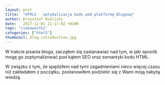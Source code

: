 ```yaml
---
layout: post
title:  "HTML5 - optymalizacja kodu pod platformę Blogową"
author: Krzysztof Wielicki
date:   2017-12-01 21:17:02 +0100
tags: "ciekawostki"
categories: ["html5"]
thumbnail: blog-introduction.jpg
---
```


W trakcie pisania bloga, zacząłem się zastanawiać nad tym, w jaki sposób mogę go zoptymalizować pod
kątem SEO  oraz semantyki kodu HTML.

W związku z tym, że spędziłem nad tymi zagadnieniami nieco więcej czasu niż zakładałem z początku,
postanowiłem podzielić się z Wami moją nabytą wiedzą.
